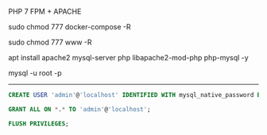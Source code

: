 PHP 7 FPM + APACHE

sudo chmod 777 docker-compose -R

sudo chmod 777 www -R

apt install apache2 mysql-server php libapache2-mod-php php-mysql -y

mysql -u root -p

---
```sql
CREATE USER 'admin'@'localhost' IDENTIFIED WITH mysql_native_password BY '123';

GRANT ALL ON *.* TO 'admin'@'localhost';

FLUSH PRIVILEGES;
```
